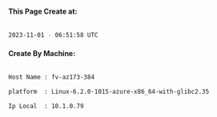 
   
#### This Page Create at:

```bash

2023-11-01 - 06:51:58 UTC

```

#### Create By Machine:

```bash

Host Name : fv-az173-384

platform  : Linux-6.2.0-1015-azure-x86_64-with-glibc2.35

Ip Local  : 10.1.0.79

```

